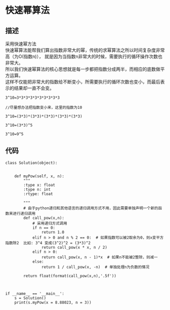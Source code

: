 # 快速幂算法
## 描述
采用快速幂方法  
快速幂算法能帮我们算出指数非常大的幂，传统的求幂算法之所以时间复杂度非常高（为O(指数n)），
就是因为当指数n非常大的时候，需要执行的循环操作次数也非常大。  
所以我们快速幂算法的核心思想就是每一步都把指数分成两半，而相应的底数做平方运算。  
这样不仅能把非常大的指数给不断变小，所需要执行的循环次数也变小，而最后表示的结果却一直不会变。
```
3^10=3*3*3*3*3*3*3*3*3*3

//尽量想办法把指数变小来，这里的指数为10

3^10=(3*3)*(3*3)*(3*3)*(3*3)*(3*3)

3^10=(3*3)^5

3^10=9^5
```

## 代码
```
class Solution(object):
    

    def myPow(self, x, n):
        """
        :type x: float
        :type n: int
        :rtype: float

        """
        # 由于python递归和其他语言的递归调用方式不用，因此需要单独声明一个新的函数来进行递归调用
        def call_pow(x,n):
            # 采用递归方式调用
            if n == 0:
                return 1.0
            elif n > 0 and n % 2 == 0:  # 如果指数可以被2取余为0，则x变平方 指数除2  比如: 3^4 变成(3^2)^2 = (3*3)^2
                return call_pow(x * x, n / 2)
            elif n > 0:
                return call_pow(x, n - 1)*x  # 如果n不能被2整除，则减一
            else:
                return 1 / call_pow(x, -n)  # 单独处理n为负数的情况

        return float(format(call_pow(x,n),'.5f'))



if __name__ == '__main__':
    s = Solution()
    print(s.myPow(x = 8.88023, n = 3))
```